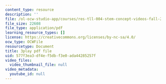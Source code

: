 ```yaml
---
content_type: resource
description: ''
file: /ol-ocw-studio-app/courses/res-tll-004-stem-concept-videos-fall-2013/577f3ea3df4ef5dbf3e0ada44285257f_mDvty90jENM.pdf
file_size: 22608
file_type: application/pdf
learning_resource_types: []
license: https://creativecommons.org/licenses/by-nc-sa/4.0/
ocw_type: OCWFile
resourcetype: Document
title: 3play pdf file
uid: 577f3ea3-df4e-f5db-f3e0-ada44285257f
video_files:
  video_thumbnail_file: null
video_metadata:
  youtube_id: null
---
```


